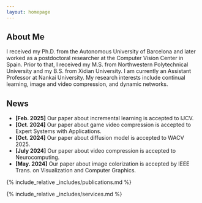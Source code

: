 ```yaml
---
layout: homepage
---
```


## About Me

I received my Ph.D. from the Autonomous University of Barcelona and later worked as a postdoctoral researcher at the Computer Vision Center in Spain. Prior to that, I received my M.S. from Northwestern Polytechnical University and my B.S. from Xidian University. I am currently an Assistant Professor at Nankai University. My research interests include continual learning, image and video compression, and dynamic networks.

## News

- **[Feb. 2025]** Our paper about incremental learning is accepted to IJCV.
- **[Oct. 2024]** Our paper about game video compression is accepted to Expert Systems with Applications.
- **[Oct. 2024]** Our paper about diffusion model is accepted to WACV 2025.
- **[July 2024]** Our paper about video compression is accepted to Neurocomputing.
- **[May. 2024]** Our paper about image colorization is accepted by IEEE Trans. on Visualization and Computer Graphics.

{% include_relative _includes/publications.md %}

{% include_relative _includes/services.md %}
